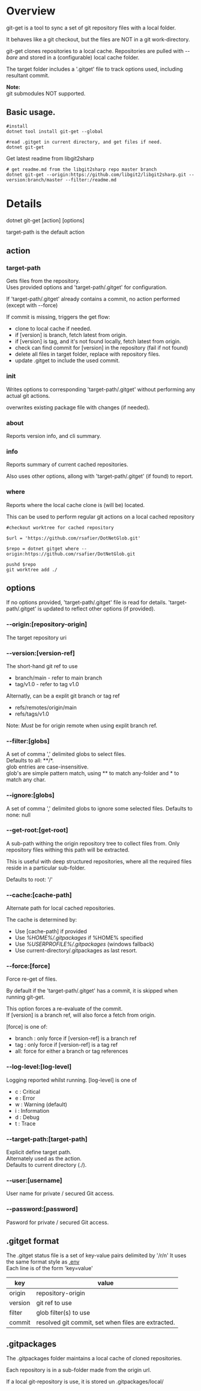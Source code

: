 ﻿# Overview

git-get is a tool to sync a set of git repository files 
with a local folder.

It behaves like a git checkout, but the files are NOT in a git work-directory.

git-get clones repositories to a local cache. 
Repositories are pulled with _--bare_ and stored in a (configurable) 
local cache folder.

The target folder includes a '.gitget' file to track options used, including resultant commit.

**Note:**  
git submodules NOT supported.


## Basic usage.

``` pwsh
#install
dotnet tool install git-get --global

#read .gitget in current directory, and get files if need.
dotnet git-get
```

Get latest readme from libgit2sharp
``` pwsh
# get readme.md from the libgit2sharp repo master branch
dotnet git-get --origin:https://github.com/libgit2/libgit2sharp.git --version:branch/master --filter:/readme.md
```

# Details

dotnet git-get [action] [options]

target-path is the default action

## action

### target-path

Gets files from the repository.  
Uses provided options and 'target-path/.gitget' for configuration.

If 'target-path/.gitget' already contains a commit,
no action performed (except with --force)

If commit is missing, triggers the get flow:

- clone to local cache if needed.
- if [version] is branch, fetch latest from origin.
- if [version] is tag, and it's not found locally, fetch latest from origin.
- check can find commit for [version] in the repository (fail if not found)
- delete all files in target folder, replace with repository files.
- update .gitget to include the used commit.

### init

Writes options to corresponding 'target-path/.gitget' 
without performing any actual git actions.

overwrites existing package file with changes (if needed).

### about

Reports version info, and cli summary.

### info

Reports summary of current cached repositories.

Also uses other options, allong with 
'target-path/.gitget' (if found) 
to report.

### where

Reports where the local cache clone is (will be) located.

This can be used to perform regular git actions on a local cached 
repository

```pwsh
#checkout worktree for cached repository

$url = 'https://github.com/rsafier/DotNetGlob.git'

$repo = dotnet gitget where --origin:https://github.com/rsafier/DotNetGlob.git

pushd $repo
git worktree add ./

```


## options

If no options provided, 'target-path/.gitget' file is read for details.
'target-path/.gitget' is updated to reflect other options (if provided).

### --origin:[repository-origin]

The target repository uri

### --version:[version-ref]

The short-hand git ref to use
 - branch/main - refer to main branch
 - tag/v1.0 - refer to tag v1.0

Alternatly, can be a explit git branch or tag ref
- refs/remotes/origin/main
- refs/tags/v1.0

Note: _Must_ be for origin remote when using explit branch ref.

### --filter:[globs]
A set of comma ',' delimited globs to select files.  
Defaults to all: **/*.  
glob entries are case-insensitive.  
glob's are simple pattern match, using ** to match any-folder and * to match any char.

### --ignore:[globs]
A set of comma ',' delimited globs to ignore some selected files.
Defaults to none: null


### --get-root:[get-root]
A sub-path withing the origin repository tree to 
collect files from. Only repository files withing this path will be 
extracted. 

This is useful with deep structured repositories, where all the required files 
reside in a particular sub-folder.

Defaults to root: '/'

### --cache:[cache-path]

Alternate path for local cached repositories.

The cache is determined by:

- Use [cache-path] if provided
- Use _%HOME%/.gitpackages_ if %HOME% specified
- Use _%USERPROFILE%/.gitpackages_ (windows fallback)
- Use current-directory/.gitpackages as last resort.

### --force:[force]

Force re-get of files.

By default if the 'target-path/.gitget' has a commit, 
it is skipped when running git-get. 

This option forces a re-evaluate of the commit.   
If [version] is a branch ref, will also force a fetch from origin.

[force] is one of:

- branch : only force if [version-ref] is a branch ref
- tag : only force if [version-ref] is a tag ref
- all: force for either a branch or tag references

### --log-level:[log-level]

Logging reported whilst running.
[log-level] is one of

- c : Critical 
- e : Error
- w : Warning (default)
- i : Information
- d : Debug
- t : Trace

### --target-path:[target-path]

Explicit define target path.  
Alternately used as the action.  
Defaults to current directory (./).

### --user:[username]
User name for private / secured Git access.

### --password:[password]
Pasword for private / secured Git access.

## .gitget format

The .gitget status file is a set of key-value pairs delimited by '/r/n'
It uses the same format style as [.env](https://dotenvx.com/docs/env-file#format)  
Each line is of the form 'key=value'

|key|value|
|---|-----|
|origin| repository-origin|
|version| git ref to use|
|filter| glob filter(s) to use |
|commit| resolved git commit, set when files are extracted. |

## .gitpackages

The .gitpackages folder maintains a local cache of cloned repositories.

Each repository is in a sub-folder made from the origin url.

If a local git-repository is use, it is stored un .gitpackages/local/
